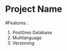 # Project Name

#Features :  <br/>
1. PostGres Database <br/>
2. Multilanguage <br/>
3. Versioning <br/>
